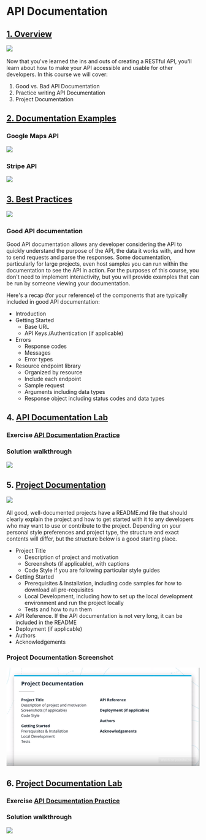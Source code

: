 # API Documentation

## [1. Overview](https://classroom.udacity.com/nanodegrees/nd0044/parts/838df8a7-4694-4982-a9a5-a5ab20247776/modules/afbae13a-a91a-4d5e-9f98-4fe13c415f7a/lessons/1de68fcc-5fec-422c-b1a9-69deba3e3d04/concepts/434d8a78-81f5-4ac3-a6a3-5f38d1fe9990)

[![](https://img.youtube.com/vi/Au1u_BntJ-w/0.jpg)](https://youtu.be/Au1u_BntJ-w)

Now that you've learned the ins and outs of creating a RESTful API, you'll learn about how to make your API accessible and usable for other developers. In this course we will cover:
1. Good vs. Bad API Documentation
2. Practice writing API Documentation
3. Project Documentation

## [2. Documentation Examples](https://classroom.udacity.com/nanodegrees/nd0044/parts/838df8a7-4694-4982-a9a5-a5ab20247776/modules/afbae13a-a91a-4d5e-9f98-4fe13c415f7a/lessons/1de68fcc-5fec-422c-b1a9-69deba3e3d04/concepts/7c126215-d166-485e-826d-a9c65dbad545)

### Google Maps API

[![](https://img.youtube.com/vi/mYfct4MTbnY/0.jpg)](https://youtu.be/mYfct4MTbnY)

### Stripe API

[![](https://img.youtube.com/vi/q-HbZhaL2Vg/0.jpg)](https://youtu.be/q-HbZhaL2Vg)

## [3. Best Practices](https://classroom.udacity.com/nanodegrees/nd0044/parts/838df8a7-4694-4982-a9a5-a5ab20247776/modules/afbae13a-a91a-4d5e-9f98-4fe13c415f7a/lessons/1de68fcc-5fec-422c-b1a9-69deba3e3d04/concepts/c1d94a9d-b8cc-424e-8632-2ce4f340c64e)

[![](https://img.youtube.com/vi/VfXjRMTbCaE/0.jpg)](https://youtu.be/VfXjRMTbCaE)

### Good API documentation
Good API documentation allows any developer considering the API to quickly understand the purpose of the API, the data it works with, and how to send requests and parse the responses. Some documentation, particularly for large projects, even host samples you can run within the documentation to see the API in action. For the purposes of this course, you don't need to implement interactivity, but you will provide examples that can be run by someone viewing your documentation.

Here's a recap (for your reference) of the components that are typically included in good API documentation:

*  Introduction
* Getting Started
    * Base URL
    * API Keys /Authentication (if applicable)
* Errors
    * Response codes
    * Messages
    * Error types
* Resource endpoint library
    * Organized by resource
    * Include each endpoint
    * Sample request
    * Arguments including data types
    * Response object including status codes and data types

## 4. [API Documentation Lab](https://classroom.udacity.com/nanodegrees/nd0044/parts/838df8a7-4694-4982-a9a5-a5ab20247776/modules/afbae13a-a91a-4d5e-9f98-4fe13c415f7a/lessons/1de68fcc-5fec-422c-b1a9-69deba3e3d04/concepts/d3ba679a-0b7e-4fd5-8504-03028ec8ee57)

### Exercise [API Documentation Practice](https://r848940c917260xJUPYTERLrapcyn36.udacity-student-workspaces.com/)

### Solution walkthrough

[![](https://img.youtube.com/vi/3p0DYYnl0NY/0.jpg)](https://youtu.be/3p0DYYnl0NY)

## 5. [Project Documentation](https://classroom.udacity.com/nanodegrees/nd0044/parts/838df8a7-4694-4982-a9a5-a5ab20247776/modules/afbae13a-a91a-4d5e-9f98-4fe13c415f7a/lessons/1de68fcc-5fec-422c-b1a9-69deba3e3d04/concepts/2f7b248a-6631-42ae-9eef-64075b771cfc)

[![](https://img.youtube.com/vi/YYiVlkWsEOE/0.jpg)](https://youtu.be/YYiVlkWsEOE)

All good, well-documented projects have a README.md file that should clearly explain the project and how to get started with it to any developers who may want to use or contribute to the project. Depending on your personal style preferences and project type, the structure and exact contents will differ, but the structure below is a good starting place.

* Project Title
    * Description of project and motivation
    * Screenshots (if applicable), with captions
    * Code Style if you are following particular style guides
* Getting Started
    * Prerequisites & Installation, including code samples for how to download all pre-requisites
    * Local Development, including how to set up the local development environment and run the project locally
    * Tests and how to run them
* API Reference. If the API documentation is not very long, it can be included in the README
* Deployment (if applicable)
* Authors
* Acknowledgements

### Project Documentation Screenshot

![](./images/documentation-structure.png)

## 6. [Project Documentation Lab](https://classroom.udacity.com/nanodegrees/nd0044/parts/838df8a7-4694-4982-a9a5-a5ab20247776/modules/afbae13a-a91a-4d5e-9f98-4fe13c415f7a/lessons/1de68fcc-5fec-422c-b1a9-69deba3e3d04/concepts/65277b47-bf8b-4b79-9edd-d54dc566c71d)

### Exercise [API Documentation Practice](https://r848940c917410xJUPYTERLe8g7ukpx.udacity-student-workspaces.com/)

### Solution walkthrough

[![](https://img.youtube.com/vi/3p0DYYnl0NY/0.jpg)](https://youtu.be/3p0DYYnl0NY)